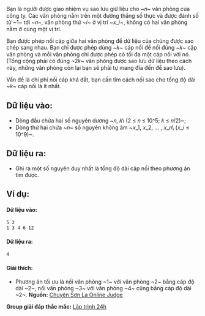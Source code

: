 <!--**<center>NGUỒN: Bài tập thầy Lê Minh Hoàng ôn Hải Phòng T10/2016</center>**-->

Bạn là người được giao nhiệm vụ sao lưu giữ liệu cho ~𝑛~ văn phòng của công ty. Các văn phòng nằm trên một đường thẳng số thực và được đánh số từ ~1~ tới ~𝑛~, văn phòng thứ ~𝑖~ ở vị trí ~𝑥_𝑖~, không có hai văn phòng nằm ở cùng một vị trí.

Bạn được phép nối cáp giữa hai văn phòng để dữ liệu của chúng được sao chép sang nhau. Bạn chỉ được phép dùng ~𝑘~ cáp nối để nối đúng ~𝑘~ cặp văn phòng và mỗi văn phòng chỉ được phép có tối đa một cáp nối với nó. (Tổng cộng phải có đúng ~2𝑘~ văn phòng được sao lưu dữ liệu theo cách này, những văn phòng còn lại bạn sẽ phải tự mang đĩa đến để sao lưu).

Vấn đề là chi phí nối cáp khá đắt, bạn cần tìm cách nối sao cho tổng độ dài ~𝑘~ cáp nối là ít nhất.

## Dữ liệu vào:
- Dòng đầu chứa hai số nguyên dương ~𝑛, 𝑘\ (2 ≤ 𝑛 ≤ 10^5; 𝑘 ≤ 𝑛/2)~;
- Dòng thứ hai chứa ~𝑛~ số nguyên không âm ~𝑥_1, 𝑥_2, … , 𝑥_𝑛\ (𝑥_𝑖 ≤ 10^9)~.

## Dữ liệu ra:
- Ghi ra một số nguyên duy nhất là tổng độ dài cáp nối theo phương án tìm được.

## Ví dụ:
#### Dữ liệu vào:
```
5 2
1 3 4 6 12
```

#### Dữ liệu ra:
```
4
```

#### Giải thích:
- Phương án tối ưu là nối văn phòng ~1~ với văn phòng ~2~ bằng cáp độ dài ~2~, nối văn phòng ~3~ với văn phòng ~4~ cũng bằng cáp độ dài ~2~.
**Nguồn:** [Chuyên Sơn La Online Judge](http://csloj.ddns.net/)

**Group giải đáp thắc mắc:** [Lập trình 24h](https://www.facebook.com/groups/1386904321519984)